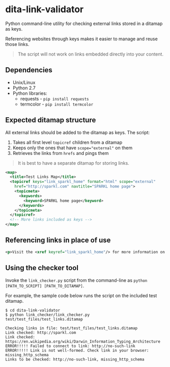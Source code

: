 # dita-link-validator
Python command-line utility for checking external links stored in a ditamap as keys. 

Referencing websites through keys makes it easier to manage and reuse those links. 
> The script will not work on links embedded directly into your content. 

## Dependencies
* Unix/Linux
* Python 2.7
* Python libraries:
  * requests - `pip install requests`
  * termcolor - `pip install termcolor`

## Expected ditamap structure
All external links should be added to the ditamap as keys. The script:
1. Takes all first level `topicref` children from a ditamap
2. Keeps only the ones that have `scope="external"` on them
3. Retrieves the links from `hrefs` and pings them
> It is best to have a separate ditamap for storing links.  
```xml
<map>
  <title>Test Links Map</title>
  <topicref keys="link_sparkl_home" format="html" scope="external"
    href="http://sparkl.com" navtitle="SPARKL home page">
    <topicmeta>
      <keywords>
        <keyword>SPARKL home page</keyword>
      </keywords>
    </topicmeta>
  </topicref>
  <!-- More links included as keys -->
</map>
```
## Referencing links in place of use
```xml
<p>Visit the <xref keyref="link_sparkl_home"/> for more information on SPARKL.</p>
```

## Using the checker tool
Invoke the `link_checker.py` script from the command-line as `python [PATH_TO_SCRIPT] [PATH_TO_DITAMAP]`.  

For example, the sample code below runs the script on the included test ditamap.
```
$ cd dita-link-validator
$ python link_checker/link_checker.py test/test_files/test_links.ditamap

Checking links in file: test/test_files/test_links.ditamap
Link checked: http://sparkl.com
Link checked: https://en.wikipedia.org/wiki/Darwin_Information_Typing_Architecture
ERROR!!!!! Failed to connect to link: http://no-such-link
ERROR!!!!! Link is not well-formed. Check link in your browser: missing_http_schema
Links to be checked: http://no-such-link, missing_http_schema
```
 
